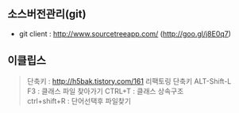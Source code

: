 ## 소스버전관리(git)
 * git client :  http://www.sourcetreeapp.com/   (http://goo.gl/j8E0q7)
 
## 이클립스 
> 단축키 : http://h5bak.tistory.com/161
리팩토링 단축키
  ALT-Shift-L  
  F3  : 클래스 파일 찾아가기
  CTRL+T : 클래스 상속구조  
  ctrl+shift+R : 단어선택후 파일찾기
